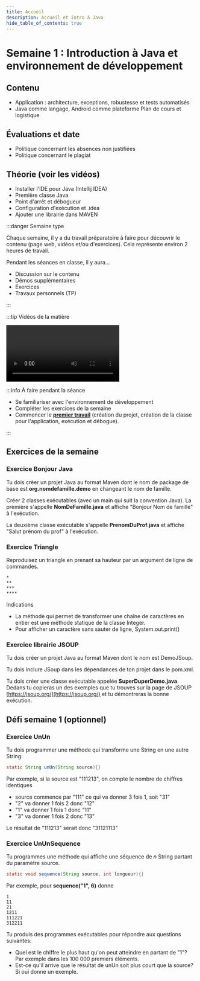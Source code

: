 ```yaml
---
title: Accueil
description: Accueil et intro à Java
hide_table_of_contents: true
---
```


# Semaine 1 : Introduction à Java et environnement de développement

<Row>

<Column>

## Contenu

- Application : architecture, exceptions, robustesse et tests automatisés
- Java comme langage, Android comme plateforme
  Plan de cours et logistique

</Column>

<Column>

## Évaluations et date

- Politique concernant les absences non justifiées
- Politique concernant le plagiat

</Column>

<Column>

## Théorie (voir les vidéos)

- Installer l'IDE pour Java (Intellij IDEA)
- Première classe Java
- Point d'arrêt et débogueur
- Configuration d'exécution et .idea
- Ajouter une librairie dans MAVEN

</Column>

</Row>

<Row>

<Column>

:::danger Semaine type

Chaque semaine, il y a du travail préparatoire à faire pour découvrir le contenu (page web, vidéos et/ou d'exercices). Cela représente environ 2 heures de travail.

Pendant les séances en classe, il y aura...

- Discussion sur le contenu
- Démos supplémentaires
- Exercices
- Travaux personnels (TP)

:::

</Column>

<Column>

:::tip Vidéos de la matière

<Video url="https://youtu.be/mu2-0jfpmxc"/>

<Video url="https://youtu.be/UsdhEb-7kec"/>

<Video url="https://youtu.be/NHZJdK_6dA8"/>

:::

:::tip Installation

<Video url="https://youtu.be/b7MgJDd1Iks"/>

<Video url="https://youtu.be/aWd160BjRYE"/>

:::

</Column>

<Column>

:::info À faire pendant la séance

- Se familiariser avec l'environnement de développement
- Compléter les exercices de la semaine
- Commencer le **[premier travail](../tp/tp1)** (création du projet, création de la classe pour l'application, exécution et débogue).

:::

</Column>

</Row>

## Exercices de la semaine

### Exercice Bonjour Java

Tu dois créer un projet Java au format Maven dont le nom de package de base est **org.nomdefamille.demo** en changeant le nom de famille.

Créer 2 classes exécutables (avec un main qui suit la convention Java). La première s'appelle **NomDeFamille.java** et affiche "Bonjour Nom de famille" à l'exécution.

La deuxième classe exécutable s'appelle **PrenomDuProf.java** et affiche "Salut prénom du prof" à l'exécution.

### Exercice Triangle

Reproduisez un triangle en prenant sa hauteur par un argument de ligne de commandes.

```
*
**
***
****
```

Indications

- La méthode qui permet de transformer une chaîne de caractères en entier est une méthode statique de la classe Integer.
- Pour afficher un caractère sans sauter de ligne, System.out.print()

### Exercice librairie JSOUP

Tu dois créer un projet Java au format Maven dont le nom est DemoJSoup.

Tu dois inclure JSoup dans les dépendances de ton projet dans le pom.xml.

Tu dois créer une classe exécutable appelée **SuperDuperDemo.java**. Dedans tu copieras un des exemples que tu trouves sur la page de JSOUP [https://jsoup.org/](https://jsoup.org/) et tu démontreras la bonne exécution.

## Défi semaine 1 (optionnel)

### Exercice UnUn

Tu dois programmer une méthode qui transforme une String en une autre String:

```java
static String unUn(String source){}
```

Par exemple, si la source est "111213", on compte le nombre de chiffres identiques

- source commence par "111" ce qui va donner 3 fois 1, soit "31"
- "2" va donner 1 fois 2 donc "12"
- "1" va donner 1 fois 1 donc "11"
- "3" va donner 1 fois 2 donc "13"

Le résultat de "111213" serait donc "31121113"

### Exercice UnUnSequence

Tu programmes une méthode qui affiche une séquence de _n_ String partant du paramètre source.

```java
static void sequence(String source, int longueur){}
```

Par exemple, pour **sequence("1", 6)** donne

```
1
11
21
1211
111221
312211
```

Tu produis des programmes exécutables pour répondre aux questions suivantes:

- Quel est le chiffre le plus haut qu'on peut atteindre en partant de "1"? Par exemple dans les 100 000 premiers éléments.
- Est-ce qu'il arrive que le résultat de unUn soit plus court que la source? Si oui donne un exemple.
